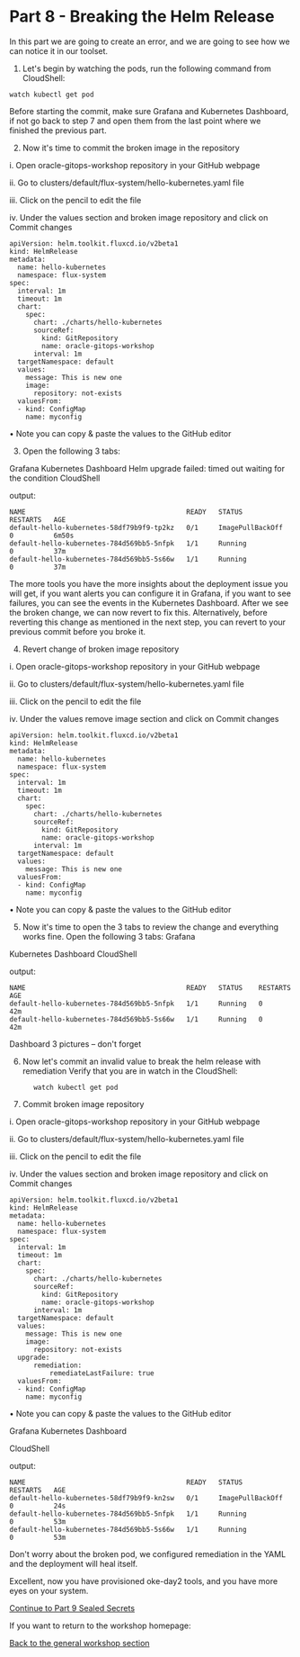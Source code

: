 # Part 8 - Breaking the Helm Release #


In this part we are going to create an error, and we are going to see how we can notice it in our toolset. 

1.	Let's begin by watching the pods, run the following command from CloudShell:
```
watch kubectl get pod 
```

Before starting the commit, make sure Grafana and Kubernetes Dashboard,
if not go back to step 7 and open them from the last point where we finished the previous part.  

2.	Now it's time to commit the broken image in the repository

i.	Open oracle-gitops-workshop repository in your GitHub webpage

ii.	Go to clusters/default/flux-system/hello-kubernetes.yaml file

iii.	Сlick on the pencil to edit the file

iv.	Under the values section and broken image repository and click on Commit changes

```
apiVersion: helm.toolkit.fluxcd.io/v2beta1
kind: HelmRelease
metadata:
  name: hello-kubernetes
  namespace: flux-system
spec:
  interval: 1m
  timeout: 1m
  chart:
    spec:
      chart: ./charts/hello-kubernetes
      sourceRef:
        kind: GitRepository
        name: oracle-gitops-workshop
      interval: 1m
  targetNamespace: default
  values:
    message: This is new one
    image:
      repository: not-exists
  valuesFrom:
  - kind: ConfigMap
    name: myconfig
 ````
 
•	Note you can copy & paste the values to the GitHub editor

3.	Open the following 3 tabs: 

Grafana
<picture>
Kubernetes Dashboard
<picture> 
Helm upgrade failed: timed out waiting for the condition
CloudShell

output:
```
NAME                                        READY   STATUS             RESTARTS   AGE
default-hello-kubernetes-58df79b9f9-tp2kz   0/1     ImagePullBackOff   0          6m50s
default-hello-kubernetes-784d569bb5-5nfpk   1/1     Running            0          37m
default-hello-kubernetes-784d569bb5-5s66w   1/1     Running            0          37m
```

The more tools you have the more insights about the deployment issue you will get, if you want alerts you can configure it in Grafana, 
if you want to see failures, you can see the events in the Kubernetes Dashboard. 
After we see the broken change, we can now revert to fix this. 
Alternatively, before reverting this change as mentioned in the next step, you can revert to your previous commit before you broke it.  


4.	Revert change of broken image repository

i.	Open oracle-gitops-workshop repository in your GitHub webpage

ii.	Go to clusters/default/flux-system/hello-kubernetes.yaml file

iii.	Сlick on the pencil to edit the file

iv.	Under the values remove image section and click on Commit changes



```
apiVersion: helm.toolkit.fluxcd.io/v2beta1
kind: HelmRelease
metadata:
  name: hello-kubernetes
  namespace: flux-system
spec:
  interval: 1m
  timeout: 1m
  chart:
    spec:
      chart: ./charts/hello-kubernetes
      sourceRef:
        kind: GitRepository
        name: oracle-gitops-workshop
      interval: 1m
  targetNamespace: default
  values:
    message: This is new one
  valuesFrom:
  - kind: ConfigMap
    name: myconfig
```

•	Note you can copy & paste the values to the GitHub editor

5.	Now it's time to open the 3 tabs to review the change and everything works fine. Open the following 3 tabs: 
Grafana
<picture>
Kubernetes Dashboard
<picture> 
CloudShell

output:
```
NAME                                        READY   STATUS    RESTARTS   AGE
default-hello-kubernetes-784d569bb5-5nfpk   1/1     Running   0          42m
default-hello-kubernetes-784d569bb5-5s66w   1/1     Running   0          42m
```

Dashboard 3 pictures – don't forget



6.	Now let's commit an invalid value to break the helm release with remediation
Verify that you are in watch in the CloudShell:

```
	  watch kubectl get pod 
```

7.	Commit broken image repository

i.	Open oracle-gitops-workshop repository in your GitHub webpage

ii.	Go to clusters/default/flux-system/hello-kubernetes.yaml file

iii.	Сlick on the pencil to edit the file

iv.	Under the values section and broken image repository and click on Commit changes

```
apiVersion: helm.toolkit.fluxcd.io/v2beta1
kind: HelmRelease
metadata:
  name: hello-kubernetes
  namespace: flux-system
spec:
  interval: 1m
  timeout: 1m
  chart:
    spec:
      chart: ./charts/hello-kubernetes
      sourceRef:
        kind: GitRepository
        name: oracle-gitops-workshop
      interval: 1m
  targetNamespace: default
  values:
    message: This is new one
    image:
      repository: not-exists
  upgrade:
      remediation:
          remediateLastFailure: true
  valuesFrom:
  - kind: ConfigMap
    name: myconfig
```

•	Note you can copy & paste the values to the GitHub editor




Grafana
<picture>
Kubernetes Dashboard
<picture> 

CloudShell

output:
```
NAME                                        READY   STATUS             RESTARTS   AGE
default-hello-kubernetes-58df79b9f9-kn2sw   0/1     ImagePullBackOff   0          24s
default-hello-kubernetes-784d569bb5-5nfpk   1/1     Running            0          53m
default-hello-kubernetes-784d569bb5-5s66w   1/1     Running            0          53m
```


Don't worry about the broken pod, we configured remediation in the YAML and the deployment will heal itself. 


Excellent, now you have provisioned oke-day2 tools, and you have more eyes on your system. 


[Continue to Part 9 Sealed Secrets](part9.md) 

If you want to return to the workshop homepage:

[Back to the general workshop section](README.md)

